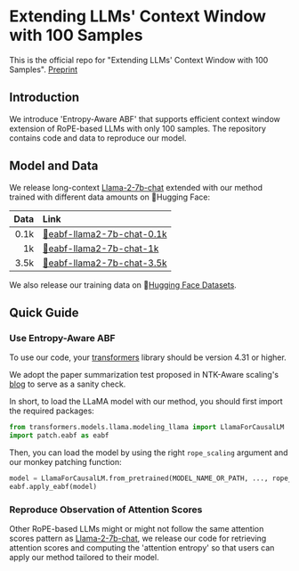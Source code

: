 # Extending LLMs' Context Window with 100 Samples

This is the official repo for "Extending LLMs' Context Window with 100 Samples". [Preprint](http://arxiv.org/abs/2401.07004)

## Introduction

We introduce 'Entropy-Aware ABF' that supports efficient context window extension of RoPE-based LLMs with only 100 samples. The repository contains code and data to reproduce our model.

## Model and Data

We release long-context [Llama-2-7b-chat](https://huggingface.co/meta-llama/Llama-2-7b-chat-hf) extended with our method trained with different data amounts on 🤗Hugging Face:

| Data | Link |
| ---: | :--- |
| 0.1k | [🤗eabf-llama2-7b-chat-0.1k](https://huggingface.co/Arist12/eabf-llama2-7b-chat-0.1k)  |
|   1k | [🤗eabf-llama2-7b-chat-1k](https://huggingface.co/Arist12/eabf-llama2-7b-chat-1k)    |
| 3.5k | [🤗eabf-llama2-7b-chat-3.5k](https://huggingface.co/Arist12/eabf-llama2-7b-chat-3.5k)    |

We also release our training data on 🤗[Hugging Face Datasets](https://huggingface.co/datasets/Arist12/EABF-ShareGPT-Long-3.5k).

## Quick Guide

### Use Entropy-Aware ABF

To use our code, your [transformers](https://github.com/huggingface/transformers) library should be version 4.31 or higher.

We adopt the paper summarization test proposed in NTK-Aware scaling's [blog](https://www.reddit.com/r/LocalLLaMA/comments/14lz7j5/ntkaware_scaled_rope_allows_llama_models_to_have/) to serve as a sanity check.

In short, to load the LLaMA model with our method, you should first import the required packages:

```python
from transformers.models.llama.modeling_llama import LlamaForCausalLM
import patch.eabf as eabf
```

Then, you can load the model by using the right `rope_scaling` argument and our monkey patching function:

```python
model = LlamaForCausalLM.from_pretrained(MODEL_NAME_OR_PATH, ..., rope_scaling={"type": "eabf", "factor": 4})
eabf.apply_eabf(model)
```

### Reproduce Observation of Attention Scores

Other RoPE-based LLMs might or might not follow the same attention scores pattern as [Llama-2-7b-chat](https://huggingface.co/meta-llama/Llama-2-7b-chat-hf), we release our code for retrieving attention scores and computing the 'attention entropy' so that users can apply our method tailored to their model.
